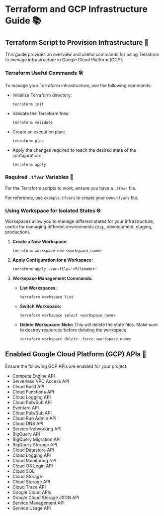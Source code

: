 # Terraform and GCP Infrastructure Guide 📚

## Terraform Script to Provision Infrastructure 🚀

This guide provides an overview and useful commands for using Terraform to manage infrastructure in Google Cloud Platform (GCP).

### Terraform Useful Commands 🛠️

To manage your Terraform infrastructure, use the following commands:

- Initialize Terraform directory:
  ```
  terraform init
  ```

- Validate the Terraform files:
  ```
  terraform validate
  ```

- Create an execution plan:
  ```
  terraform plan
  ```

- Apply the changes required to reach the desired state of the configuration:
  ```
  terraform apply
  ```

### Required `.tfvar` Variables 📝

For the Terraform scripts to work, ensure you have a `.tfvar` file.

For reference, use `example.tfvars` to create your own `tfvars` file.

### Using Workspace for Isolated States 🌐

Workspaces allow you to manage different states for your infrastructure, useful for managing different environments (e.g., development, staging, production).

1. **Create a New Workspace:**
   ```shell
   terraform workspace new <workspace_name>
   ```

2. **Apply Configuration for a Workspace:**
   ```shell
   terraform apply -var-file="<filename>"
   ```

3. **Workspace Management Commands:**
    - **List Workspaces:**
      ```shell
      terraform workspace list
      ```
    - **Switch Workspace:**
      ```shell
      terraform workspace select <workspace_name>
      ```
    - **Delete Workspace:**
      **Note:** This will delete the state files. Make sure to destroy resources before deleting the workspace.
      ```shell
      terraform workspace delete -force <workspace_name>
      ```

## Enabled Google Cloud Platform (GCP) APIs 🔌

Ensure the following GCP APIs are enabled for your project:

- Compute Engine API
- Serverless VPC Access API
- Cloud Build API
- Cloud Functions API
- Cloud Logging API
- Cloud Pub/Sub API
- Eventarc API
- Cloud Pub/Sub API
- Cloud Run Admin API
- Cloud DNS API
- Service Networking API
- BigQuery API
- BigQuery Migration API
- BigQuery Storage API
- Cloud Datastore API
- Cloud Logging API
- Cloud Monitoring API
- Cloud OS Login API
- Cloud SQL
- Cloud Storage
- Cloud Storage API
- Cloud Trace API
- Google Cloud APIs
- Google Cloud Storage JSON API
- Service Management API
- Service Usage API
